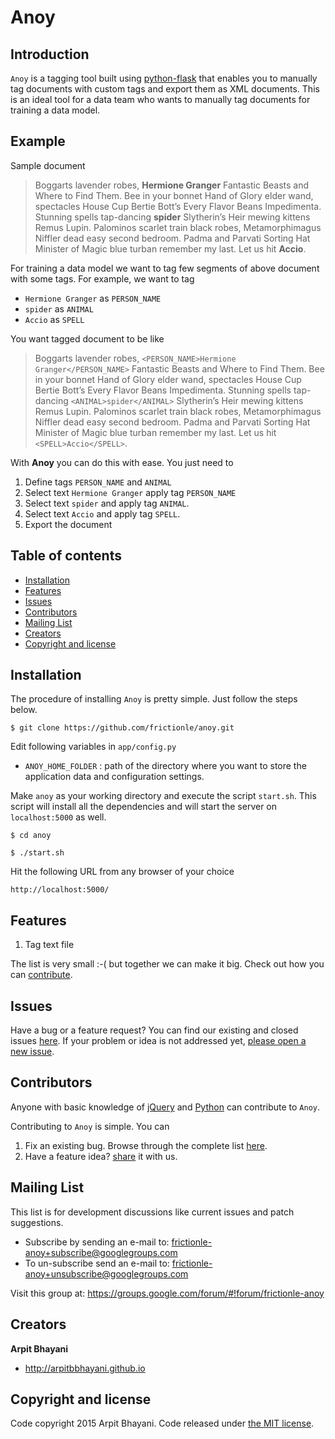 # Anoy

## Introduction

`Anoy` is a tagging tool built using [python-flask](http://flask.pocoo.org/) that enables you to manually tag documents with custom tags and export them as XML documents. This is an ideal tool for a data team who wants to manually tag documents for training a data model.

## Example

Sample document
> Boggarts lavender robes, **Hermione Granger** Fantastic Beasts and Where to Find Them. Bee in your bonnet Hand of Glory elder wand, spectacles House Cup Bertie Bott’s Every Flavor Beans Impedimenta. Stunning spells tap-dancing **spider** Slytherin’s Heir mewing kittens Remus Lupin. Palominos scarlet train black robes, Metamorphimagus Niffler dead easy second bedroom. Padma and Parvati Sorting Hat Minister of Magic blue turban remember my last. Let us hit **Accio**.

For training a data model we want to tag few segments of above document with some tags. For example, we want to tag

* `Hermione Granger`  as `PERSON_NAME`
* `spider` as `ANIMAL`
* `Accio` as `SPELL`

You want tagged document to be like
>Boggarts lavender robes, `<PERSON_NAME>Hermione Granger</PERSON_NAME>` Fantastic Beasts and Where to Find Them. Bee in your bonnet Hand of Glory elder wand, spectacles House Cup Bertie Bott’s Every Flavor Beans Impedimenta. Stunning spells tap-dancing `<ANIMAL>spider</ANIMAL>` Slytherin’s Heir mewing kittens Remus Lupin. Palominos scarlet train black robes, Metamorphimagus Niffler dead easy second bedroom. Padma and Parvati Sorting Hat Minister of Magic blue turban remember my last. Let us hit `<SPELL>Accio</SPELL>`.

With **Anoy** you can do this with ease. You just need to

1. Define tags `PERSON_NAME` and `ANIMAL`
2. Select text `Hermione Granger` apply tag `PERSON_NAME`
3. Select text `spider` and apply tag `ANIMAL`.
4. Select text `Accio` and apply tag `SPELL`.
5. Export the document

## Table of contents

* [Installation](#installation)
* [Features](#features)
* [Issues](#issues)
* [Contributors](#contributors)
* [Mailing List](#mailing-list)
* [Creators](#creators)
* [Copyright and license](#copyright-and-license)

## Installation

The procedure of installing `Anoy` is pretty simple. Just follow the steps below.
```
$ git clone https://github.com/frictionle/anoy.git
```

Edit following variables in `app/config.py`

* `ANOY_HOME_FOLDER` : path of the directory where you want to store the application data and configuration settings.

Make `anoy` as your working directory and execute the script `start.sh`. This script will install all the dependencies and will start the server on `localhost:5000` as well.
```
$ cd anoy

$ ./start.sh
```

Hit the following URL from any browser of your choice
```
http://localhost:5000/
```

## Features

1. Tag text file

The list is very small :-( but together we can make it big. Check out how you can [contribute](#contributors).

## Issues

Have a bug or a feature request? You can find our existing and closed issues [here](https://github.com/frictionle/anoy/issues). If your problem or idea is not addressed yet, [please open a new issue](https://github.com/frictionle/anoy/issues/new).

## Contributors

Anyone with basic knowledge of [jQuery](https://jquery.com/) and [Python](https://www.python.org/) can contribute to `Anoy`.

Contributing to `Anoy` is simple. You can

1. Fix an existing bug. Browse through the complete list [here](https://github.com/frictionle/anoy/issues).
2. Have a feature idea? [share](https://github.com/frictionle/anoy/issues/new) it with us.

## Mailing List

This list is for development discussions like current issues and patch suggestions.

* Subscribe by sending an e-mail to: [frictionle-anoy+subscribe@googlegroups.com](mailto:frictionle-anoy+subscribe@googlegroups.com)
* To un-subscribe send an e-mail to: [frictionle-anoy+unsubscribe@googlegroups.com](mailto:frictionle-anoy+unsubscribe@googlegroups.com)

Visit this group at: <https://groups.google.com/forum/#!forum/frictionle-anoy>

## Creators

**Arpit Bhayani**

* <http://arpitbbhayani.github.io>

## Copyright and license
Code copyright 2015 Arpit Bhayani. Code released under [the MIT license](https://github.com/frictionle/anoy/blob/master/LICENSE).
